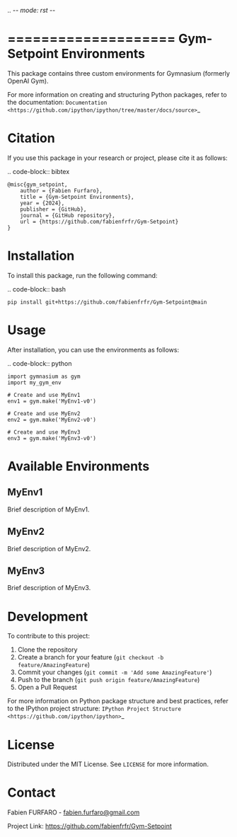 .. -*- mode: rst -*-

====================
Gym-Setpoint Environments
====================

This package contains three custom environments for Gymnasium (formerly OpenAI Gym).

For more information on creating and structuring Python packages, refer to the documentation:
`Documentation <https://github.com/ipython/ipython/tree/master/docs/source>`_

Citation
========

If you use this package in your research or project, please cite it as follows:

.. code-block:: bibtex

    @misc{gym_setpoint,
        author = {Fabien Furfaro},
        title = {Gym-Setpoint Environments},
        year = {2024},
        publisher = {GitHub},
        journal = {GitHub repository},
        url = {https://github.com/fabienfrfr/Gym-Setpoint}
    }

Installation
============

To install this package, run the following command:

.. code-block:: bash

    pip install git+https://github.com/fabienfrfr/Gym-Setpoint@main

Usage
=====

After installation, you can use the environments as follows:

.. code-block:: python

    import gymnasium as gym
    import my_gym_env

    # Create and use MyEnv1
    env1 = gym.make('MyEnv1-v0')
    
    # Create and use MyEnv2
    env2 = gym.make('MyEnv2-v0')
    
    # Create and use MyEnv3
    env3 = gym.make('MyEnv3-v0')

Available Environments
======================

MyEnv1
------

Brief description of MyEnv1.

MyEnv2
------

Brief description of MyEnv2.

MyEnv3
------

Brief description of MyEnv3.

Development
===========

To contribute to this project:

1. Clone the repository
2. Create a branch for your feature (`git checkout -b feature/AmazingFeature`)
3. Commit your changes (`git commit -m 'Add some AmazingFeature'`)
4. Push to the branch (`git push origin feature/AmazingFeature`)
5. Open a Pull Request

For more information on Python package structure and best practices, refer to the IPython project structure:
`IPython Project Structure <https://github.com/ipython/ipython>`_

License
=======

Distributed under the MIT License. See `LICENSE` for more information.

Contact
=======

Fabien FURFARO - fabien.furfaro@gmail.com

Project Link: https://github.com/fabienfrfr/Gym-Setpoint
